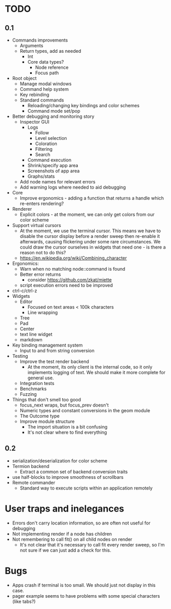 
# TODO


## 0.1

- Commands improvements
  - Arguments
  - Return types, add as needed
    - Int
    - Core data types?
      - Node reference
      - Focus path
- Root object
  - Manage modal windows
  - Command help system
  - Key rebinding
  - Standard commands
    - Reloading/changing key bindings and color schemes
    - Command mode set/pop
- Better debugging and monitoring story
  - Inspector GUI
    - Logs
      - Follow
      - Level selection
      - Coloration
      - Filtering
      - Search
    - Command execution
    - Shrink/specify app area
    - Screenshots of app area
    - Graphs/stats
  - Add node names for relevant errors
  - Add warning logs where needed to aid debugging
- Core
  - Improve ergonomics - adding a function that returns a handle which re-enters rendering?
- Renderer
  - Explicit colors - at the moment, we can only get colors from our color scheme
- Support virtual cursors
  - At the moment, we use the terminal cursor. This means we have to disable the
    cursor display before a render sweep then re-enable it afterwards, causing
    flickering under some rare circumstances. We could draw the cursor ourselves
    in widgets that need one - is there a reason not to do this?
  - https://en.wikipedia.org/wiki/Combining_character
- Ergonomics:
  - Warn when no matching node::command is found
  - Better error returns
    - consider https://github.com/zkat/miette
  - script execution errors need to be improved
- ctrl-c/ctrl-z
- Widgets
  - Editor
    - Focused on text areas < 100k characters
    - Line wrapping
  - Tree
  - Pad
  - Center
  - text line widget
  - markdown
- Key binding management system
  - Input to and from string conversion
- Testing
  - Improve the test render backend
    - At the moment, its only client is the internal code, so it only implements
      logging of text. We should make it more complete for general use.
  - Integration tests
  - Benchmarks
  - Fuzzing
- Things that don't smell too good
  - focus_next wraps, but focus_prev doesn't
  - Numeric types and constant conversions in the geom module
  - The Outcome type
  - Improve module structure
    - The import situation is a bit confusing
    - It's not clear where to find everything

## 0.2

- serialization/deserialization for color scheme
- Termion backend
  - Extract a common set of backend conversion traits
- use half-blocks to improve smoothness of scrollbars
- Remote commander
  - Standard way to execute scripts within an application remotely

# User traps and inelegances

  - Errors don't carry location information, so are often not useful for debugging
  - Not implementing render if a node has children
  - Not remembering to call fit() on all child nodes on render
    - It's not clear that it's necessary to call fit every render sweep, so I'm
      not sure if we can just add a check for this.

# Bugs

  - Apps crash if terminal is too small. We should just not display in this case.
  - pager example seems to have problems with some special characters (like tabs?)
